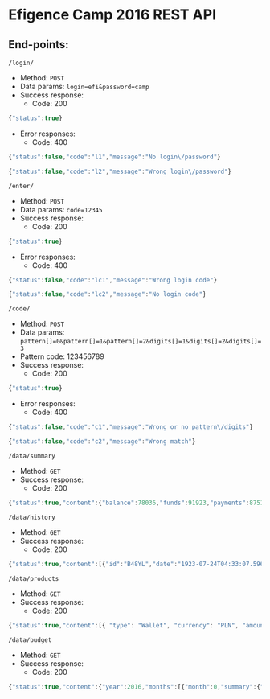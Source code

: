 # Efigence Camp 2016 REST API

## End-points:

`/login/`

* Method: `POST`
* Data params: `login=efi&password=camp`
* Success response:
  * Code: 200

```javascript
{"status":true}
```
* Error responses:
  * Code: 400
```javascript
{"status":false,"code":"l1","message":"No login\/password"}
```
```javascript
{"status":false,"code":"l2","message":"Wrong login\/password"}
```

`/enter/`
* Method: `POST`
* Data params: `code=12345`
* Success response:
  * Code: 200

```javascript
{"status":true}
```
* Error responses:
  * Code: 400
```javascript
{"status":false,"code":"lc1","message":"Wrong login code"}
```
```javascript
{"status":false,"code":"lc2","message":"No login code"}
```

`/code/`
* Method: `POST`
* Data params: `pattern[]=0&pattern[]=1&pattern[]=2&digits[]=1&digits[]=2&digits[]=3`
* Pattern code: 123456789
* Success response:
  * Code: 200

```javascript
{"status":true}
```
* Error responses:
  * Code: 400
```javascript
{"status":false,"code":"c1","message":"Wrong or no pattern\/digits"}
```
```javascript
{"status":false,"code":"c2","message":"Wrong match"}
```
`/data/summary`
* Method: `GET`
* Success response:
  * Code: 200

```javascript
{"status":true,"content":{"balance":78036,"funds":91923,"payments":87511}}
```

`/data/history`
* Method: `GET`
* Success response:
  * Code: 200

```javascript
{"status":true,"content":[{"id":"B48YL","date":"1923-07-24T04:33:07.596Z","description":"etiam aliquam aliquam","category":"Cash","currency":"PLN","amount":238,"status":"income"}]}
```

`/data/products`
* Method: `GET`
* Success response:
  * Code: 200

```javascript
{"status":true,"content":[{ "type": "Wallet", "currency": "PLN", "amount": 489.50 }]}
```

`/data/budget`
* Method: `GET`
* Success response:
  * Code: 200

```javascript
{"status":true,"content":{"year":2016,"months":[{"month":0,"summary":{"sum":314,"total":3275},"other":4764,"elements":[{"food":{"amount":677,"limit":3706,"value":481},"home":{"amount":677,"limit":3706,"value":481},"car":{"amount":677,"limit":3706,"value":481}}]}]}}
```

